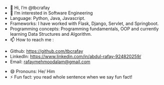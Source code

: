 - 👋 Hi, I’m @tbcrafay
- 👀 I’m interested in Software Engineering
- Language: Python, Java, Javascript.
- Frameworks: I have worked with Flask, Django, Servlet, and Springboot.
- Programming concepts: Programming fundamentals, OOP and currently learning Data Structures and Algorithm. 
- 📫 How to reach me : 
* Github:  https://github.com/tbcrafay 
* LinkedIn: https://www.linkedin.com/in/abdul-rafay-924820259/
* Email: rafaymehmoodalam@gmail.com
- 😄 Pronouns: He/ Him
- ⚡ Fun fact: you read whole sentence when we say fun fact!

<!---
tbcrafay/tbcrafay is a ✨ special ✨ repository because its `README.md` (this file) appears on your GitHub profile.
You can click the Preview link to take a look at your changes.
--->
